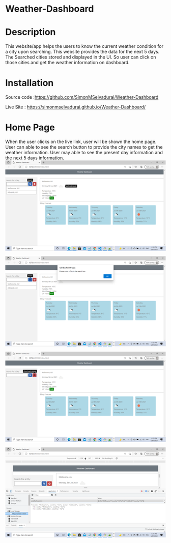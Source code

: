 # Weather-Dashboard

# Description

This website/app helps the users to know the current weather condition for a city upon searching.
This website provides the data for the next 5 days. The Searched cities stored and displayed in the UI.
So user can click on those cities and get the weather information on dashboard.

# Installation

Source code :https://github.com/SimonMSelvadurai/Weather-Dashboard

Live Site : https://simonmselvadurai.github.io/Weather-Dashboard/

# Home Page

When the user clicks on the live link, user will be shown the home page.
User can able to see the search button to provide the city names to get the weather information.
User may able to see the present day information and the next 5 days information.
![Home Page](assets/images/home.png)

![validation message](assets/images/City-Validation.png)

![Clear Search](assets/images/clearSearch.png)

![Local Storage](assets/images/LocalStorage.png)
